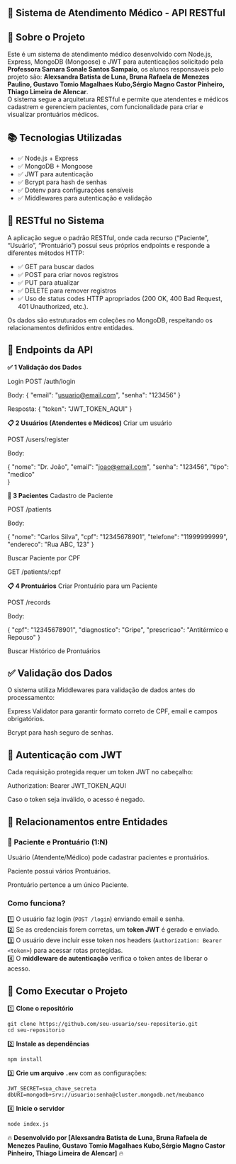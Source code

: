 ## 📌 Sistema de Atendimento Médico - API RESTful

## 📖 Sobre o Projeto

Este é um sistema de atendimento médico desenvolvido com Node.js, Express, MongoDB (Mongoose) e JWT para autenticaçãos solicitado pela **Professora Samara Sonale Santos Sampaio**, os alunos responsaveis pelo projeto são: **Alexsandra Batista de Luna, Bruna Rafaela de Menezes Paulino, Gustavo Tomio Magalhaes Kubo,Sérgio Magno Castor Pinheiro, Thiago Limeira de Alencar**.  
O sistema segue a arquitetura RESTful e permite que atendentes e médicos cadastrem e gerenciem pacientes, com funcionalidade para criar e visualizar prontuários médicos.


## 📚 Tecnologias Utilizadas

- ✅ Node.js + Express
- ✅ MongoDB + Mongoose
- ✅ JWT para autenticação
- ✅ Bcrypt para hash de senhas
- ✅ Dotenv para configurações sensíveis
- ✅ Middlewares para autenticação e validação


## 📌 RESTful no Sistema
A aplicação segue o padrão RESTful, onde cada recurso (“Paciente”, “Usuário”, “Prontuário”) possui seus próprios endpoints e responde a diferentes métodos HTTP:

- ✅ GET para buscar dados  
- ✅ POST para criar novos registros  
- ✅ PUT para atualizar  
- ✅ DELETE para remover registros  
- ✅ Uso de status codes HTTP apropriados (200 OK, 400 Bad Request, 401 Unauthorized, etc.).

Os dados são estruturados em coleções no MongoDB, respeitando os relacionamentos definidos entre entidades.

## 🔹 Endpoints da API

**✅ 1 Validação dos Dados**

Login
POST /auth/login

Body:
{
  "email": "usuario@email.com",
  "senha": "123456"
}

Resposta:
{
  "token": "JWT_TOKEN_AQUI"
}


**📋 2 Usuários (Atendentes e Médicos)**
Criar um usuário

POST /users/register

Body:

{
  "nome": "Dr. João",
  "email": "joao@email.com",
  "senha": "123456",
  "tipo": "medico"  
}

**📝 3 Pacientes**
Cadastro de Paciente

POST /patients

Body:

{
  "nome": "Carlos Silva",
  "cpf": "12345678901",
  "telefone": "11999999999",
  "endereco": "Rua ABC, 123"
}

Buscar Paciente por CPF

GET /patients/:cpf

**📋 4 Prontuários**
Criar Prontuário para um Paciente

POST /records

Body:

{
  "cpf": "12345678901",
  "diagnostico": "Gripe",
  "prescricao": "Antitérmico e Repouso"
}


Buscar Histórico de Prontuários


## ✅ Validação dos Dados
O sistema utiliza Middlewares para validação de dados antes do processamento:

Express Validator para garantir formato correto de CPF, email e campos obrigatórios.

Bcrypt para hash seguro de senhas.

## 🔑 Autenticação com JWT
Cada requisição protegida requer um token JWT no cabeçalho:

Authorization: Bearer JWT_TOKEN_AQUI

Caso o token seja inválido, o acesso é negado.

## 🔗 Relacionamentos entre Entidades
### **📌 Paciente e Prontuário (1:N)**
Usuário (Atendente/Médico) pode cadastrar pacientes e prontuários.

Paciente possui vários Prontuários.

Prontuário pertence a um único Paciente.

### **Como funciona?**
1️⃣ O usuário faz login (`POST /login`) enviando email e senha.  
2️⃣ Se as credenciais forem corretas, um **token JWT** é gerado e enviado.  
3️⃣ O usuário deve incluir esse token nos headers (`Authorization: Bearer <token>`) para acessar rotas protegidas.  
4️⃣ O **middleware de autenticação** verifica o token antes de liberar o acesso.


## 🚀 Como Executar o Projeto

1️⃣ **Clone o repositório**
```
git clone https://github.com/seu-usuario/seu-repositorio.git
cd seu-repositorio
```

2️⃣ **Instale as dependências**
```
npm install
```

3️⃣ **Crie um arquivo `.env`** com as configurações:
```
JWT_SECRET=sua_chave_secreta
dbURI=mongodb+srv://usuario:senha@cluster.mongodb.net/meubanco
```

4️⃣ **Inicie o servidor**
```bash
node index.js
```


🔥 **Desenvolvido por [Alexsandra Batista de Luna, Bruna Rafaela de Menezes Paulino, Gustavo Tomio Magalhaes Kubo,Sérgio Magno Castor Pinheiro, Thiago Limeira de Alencar]** 🔥


